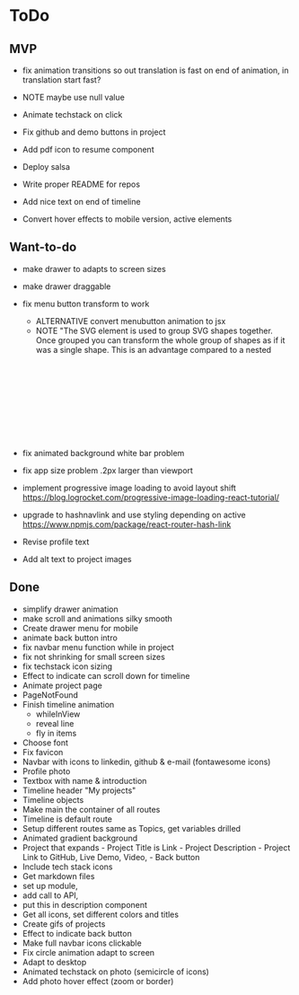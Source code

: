 # ToDo

## MVP

- fix animation transitions so out translation is fast on end of animation, in translation start fast?
- NOTE maybe use null value

- Animate techstack on click

- Fix github and demo buttons in project
- Add pdf icon to resume component

- Deploy salsa
- Write proper README for repos
- Add nice text on end of timeline
- Convert hover effects to mobile version, active elements

## Want-to-do

- make drawer to adapts to screen sizes
- make drawer draggable
- fix menu button transform to work

  - ALTERNATIVE convert menubutton animation to jsx
  - NOTE "The SVG <g> element is used to group SVG shapes together. Once grouped you can transform the whole group of shapes as if it was a single shape. This is an advantage compared to a nested <svg> element which cannot be the target of transformation by itself."

- fix animated background white bar problem
- fix app size problem .2px larger than viewport
- implement progressive image loading to avoid layout shift
  https://blog.logrocket.com/progressive-image-loading-react-tutorial/

- upgrade to hashnavlink and use styling depending on active
  https://www.npmjs.com/package/react-router-hash-link
- Revise profile text
- Add alt text to project images

## Done

- simplify drawer animation
- make scroll and animations silky smooth
- Create drawer menu for mobile
- animate back button intro
- fix navbar menu function while in project
- fix not shrinking for small screen sizes
- fix techstack icon sizing
- Effect to indicate can scroll down for timeline
- Animate project page
- PageNotFound
- Finish timeline animation
  - whileInView
  - reveal line
  - fly in items
- Choose font
- Fix favicon
- Navbar with icons to linkedin, github & e-mail (fontawesome icons)
- Profile photo
- Textbox with name & introduction
- Timeline header "My projects"
- Timeline objects
- Make main the container of all routes
- Timeline is default route
- Setup different routes same as Topics, get variables drilled
- Animated gradient background
- Project that expands - Project Title is Link - Project Description - Project Link to GitHub, Live Demo, Video, - Back button
- Include tech stack icons
- Get markdown files
- set up module,
- add call to API,
- put this in description component
- Get all icons, set different colors and titles
- Create gifs of projects
- Effect to indicate back button
- Make full navbar icons clickable
- Fix circle animation adapt to screen
- Adapt to desktop
- Animated techstack on photo (semicircle of icons)
- Add photo hover effect (zoom or border)

